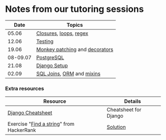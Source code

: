# Notes from our tutoring sessions

| Date | Topics |
| --- | --- |
| 05.06 | [Closures](closures_loops_regex/closures.md), [loops](closures_loops_regex/loops.md), [regex](closures_loops_regex/regex.md) |
| 12.06 | [Testing](testing/testing.md) |
| 19.06 | [Monkey patching](monkeypatch_decorators/monkey_patching.md) and [decorators](monkeypatch_decorators/decorators.md) |
| 08-09.07 | [PostgreSQL](SQL/SQL_notes.md) |
| 21.08 | [Django Setup](django/django_setup.md) |
| 02.09 | [SQL Joins](SQL/joins.md), [ORM](django/orm.md) and [mixins](django/mixins.md) |

### Extra resources

|Resource | Details |
| --- | --- |
| [Django Cheatsheet](django/django_cheatsheet.md) | Cheatsheet for Django |
| Exercise "[Find a string](https://www.hackerrank.com/challenges/find-a-string/problem)" from HackerRank | [Solution](https://github.com/fbw-p24-e01-assignments/tutoring/blob/main/extra_exercises/solution_find_a_string.py) |
